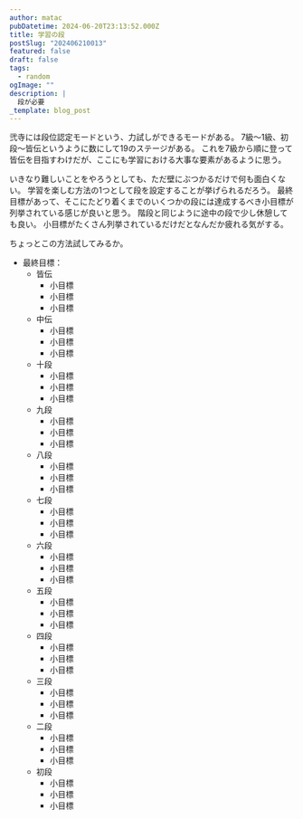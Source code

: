 ```yaml
---
author: matac
pubDatetime: 2024-06-20T23:13:52.000Z
title: 学習の段
postSlug: "202406210013"
featured: false
draft: false
tags:
  - random
ogImage: ""
description: |
  段が必要
_template: blog_post
---
```


弐寺には段位認定モードという、力試しができるモードがある。
7級〜1級、初段〜皆伝というように数にして19のステージがある。
これを7級から順に登って皆伝を目指すわけだが、ここにも学習における大事な要素があるように思う。

いきなり難しいことをやろうとしても、ただ壁にぶつかるだけで何も面白くない。
学習を楽しむ方法の1つとして段を設定することが挙げられるだろう。
最終目標があって、そこにたどり着くまでのいくつかの段には達成するべき小目標が列挙されている感じが良いと思う。
階段と同じように途中の段で少し休憩しても良い。
小目標がたくさん列挙されているだけだとなんだか疲れる気がする。

ちょっとこの方法試してみるか。

- 最終目標：
  - 皆伝
    - 小目標
    - 小目標
    - 小目標
  - 中伝
    - 小目標
    - 小目標
    - 小目標
  - 十段
    - 小目標
    - 小目標
    - 小目標
  - 九段
    - 小目標
    - 小目標
    - 小目標
  - 八段
    - 小目標
    - 小目標
    - 小目標
  - 七段
    - 小目標
    - 小目標
    - 小目標
  - 六段
    - 小目標
    - 小目標
    - 小目標
  - 五段
    - 小目標
    - 小目標
    - 小目標
  - 四段
    - 小目標
    - 小目標
    - 小目標
  - 三段
    - 小目標
    - 小目標
    - 小目標
  - 二段
    - 小目標
    - 小目標
    - 小目標
  - 初段
    - 小目標
    - 小目標
    - 小目標
